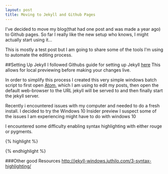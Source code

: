 ```yaml
---
layout: post
title: Moving to Jekyll and Github Pages
---
```


I've decided to move my blog(that had one post and was made a year ago) to
Github pages.  So far I really like the new setup who knows, I might actually start
using it...

This is mostly a test post but I am going to share some of the tools I'm using
to automate the editing process.

##Setting Up Jekyll
I followed Githubs guide for setting up Jekyll [here](https://help.github.com/articles/using-jekyll-with-pages/)
This allows for local previewing before making your changes live.

In order to simplify this process I created this very simple windows batch script
to first open [Atom](https://atom.io/), which I am using to edit my posts, then open
the default web-browser to the URL jekyll will be served to and then finally start
the jekyll server.

Recently i encountered issues with my computer and needed to do a fresh install.  I decided to try the Windows 10 Insider preview
I suspect some of the issues I am experiencing might have to do with windows 10

I encountered some difficulty enabling syntax highlighting with either rouge or pygments.

{% highlight %}

{% endhighlight %}

###Other good Resources
http://jekyll-windows.juthilo.com/3-syntax-highlighting/
